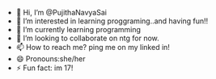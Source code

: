- 👋 Hi, I’m @PujithaNavyaSai
- 👀 I’m interested in learning proggraming..and having fun!!
- 🌱 I’m currently learning programming
- 💞️ I’m looking to collaborate on ntg for now.
- 📫 How to reach me? ping me on my linked in!
- 😄 Pronouns:she/her
- ⚡ Fun fact: im 17!

<!---
PujithaNavyaSai/PujithaNavyaSai is a ✨ special ✨ repository because its `README.md` (this file) appears on your GitHub profile.
You can click the Preview link to take a look at your changes.
--->
